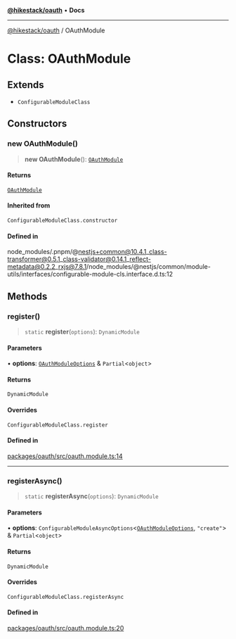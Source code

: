 [**@hikestack/oauth**](/official/reference/oauth/index.md) • **Docs**

***

[@hikestack/oauth](/official/reference/oauth/globals.md) / OAuthModule

# Class: OAuthModule

## Extends

- `ConfigurableModuleClass`

## Constructors

### new OAuthModule()

> **new OAuthModule**(): [`OAuthModule`](/official/reference/oauth/classes/OAuthModule.md)

#### Returns

[`OAuthModule`](/official/reference/oauth/classes/OAuthModule.md)

#### Inherited from

`ConfigurableModuleClass.constructor`

#### Defined in

node\_modules/.pnpm/@nestjs+common@10.4.1\_class-transformer@0.5.1\_class-validator@0.14.1\_reflect-metadata@0.2.2\_rxjs@7.8.1/node\_modules/@nestjs/common/module-utils/interfaces/configurable-module-cls.interface.d.ts:12

## Methods

### register()

> `static` **register**(`options`): `DynamicModule`

#### Parameters

• **options**: [`OAuthModuleOptions`](/official/reference/oauth/interfaces/OAuthModuleOptions.md) & `Partial`\<`object`\>

#### Returns

`DynamicModule`

#### Overrides

`ConfigurableModuleClass.register`

#### Defined in

[packages/oauth/src/oauth.module.ts:14](https://github.com/hikestack/hike/blob/be0a5d8b5244742be2e4135d1259238afe0eda85/packages/oauth/src/oauth.module.ts#L14)

***

### registerAsync()

> `static` **registerAsync**(`options`): `DynamicModule`

#### Parameters

• **options**: `ConfigurableModuleAsyncOptions`\<[`OAuthModuleOptions`](/official/reference/oauth/interfaces/OAuthModuleOptions.md), `"create"`\> & `Partial`\<`object`\>

#### Returns

`DynamicModule`

#### Overrides

`ConfigurableModuleClass.registerAsync`

#### Defined in

[packages/oauth/src/oauth.module.ts:20](https://github.com/hikestack/hike/blob/be0a5d8b5244742be2e4135d1259238afe0eda85/packages/oauth/src/oauth.module.ts#L20)
